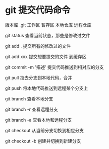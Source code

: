 # git 提交代码命令

版本库  .git     工作区   暂存区     本地仓库    远程仓库

git status  查看当前状态，那些是修改过文件

git add . 提交所有的修改过的文件

git add xxx 提交想要提交的文件 到缓存区

git commit -m '描述' 提交代码推送到相对应的分支

git pull 拉去分支到本地代码，合并

git push 将本地代码推送到远程某个分支上

git branch  查看本地分支

git branch -r  查看远程分支

git branch -a 查看本地和远程分支

git checkout <branchname> 从当前分支切换到相应分支

git checkout -b <branchname> 创建并切换到新建分支

